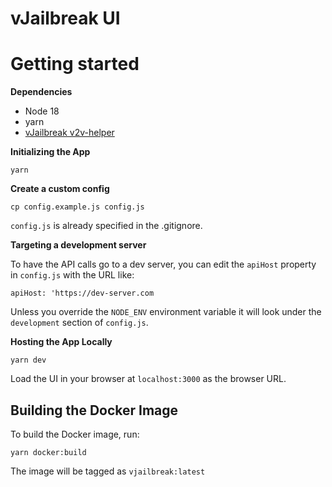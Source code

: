 # vJailbreak UI

# Getting started

**Dependencies**

- Node 18
- yarn 
- [vJailbreak v2v-helper](https://github.com/platform9/vjailbreak)

**Initializing the App**

`yarn`

**Create a custom config**

`cp config.example.js config.js`

`config.js` is already specified in the .gitignore.

**Targeting a development server**

To have the API calls go to a dev server, you can edit the `apiHost` property in `config.js` with the URL like: 

```apiHost: 'https://dev-server.com```

Unless you override the `NODE_ENV` environment variable it will look under the `development` section of `config.js`.


**Hosting the App Locally**

`yarn dev`

Load the UI in your browser at `localhost:3000` as the browser URL.


## Building the Docker Image

To build the Docker image, run:

`yarn docker:build`

The image will be tagged as `vjailbreak:latest`
